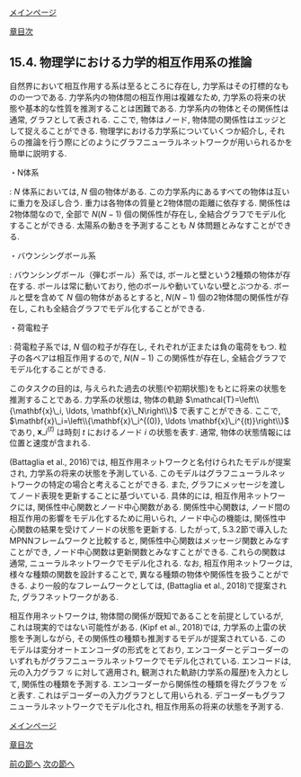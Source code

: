 [メインページ](../../index.markdown)

[章目次](./chap15.md)
## 15.4. 物理学における力学的相互作用系の推論

自然界において相互作用する系は至るところに存在し, 力学系はその打標的なものの一つである. 力学系内の物体間の相互作用は複雑なため, 力学系の将来の状態や基本的な性質を推測することは困難である. 力学系内の物体とその関係性は通常, グラフとして表される. ここで, 物体はノード, 物体間の関係性はエッジとして捉えることができる. 物理学における力学系についていくつか紹介し, それらの推論を行う際にどのようにグラフニューラルネットワークが用いられるかを簡単に説明する.

・N体系

:    $N$ 体系においては,  $N$ 個の物体がある. この力学系内にあるすべての物体は互いに重力を及ぼし合う. 重力は各物体の質量と2物体間の距離に依存する. 関係性は2物体間なので, 全部で $N(N-1)$ 個の関係性が存在し, 全結合グラフでモデル化することができる. 太陽系の動きを予測することも $N$ 体問題とみなすことができる.

・バウンシングボール系

:   バウンシングボール（弾むボール）系では, ボールと壁という2種類の物体が存在する. ボールは常に動いており, 他のボールや動いていない壁とぶつかる. ボールと壁を含めて $N$ 個の物体があるとすると,  $N(N-1)$ 個の2物体間の関係性が存在し, これも全結合グラフでモデル化することができる.

・荷電粒子

:   荷電粒子系では,  $N$ 個の粒子が存在し, それぞれが正または負の電荷をもつ. 粒子の各ペアは相互作用するので,  $N(N-1)$ この関係性が存在し, 全結合グラフでモデル化することができる.

このタスクの目的は, 与えられた過去の状態(や初期状態)をもとに将来の状態を推測することである. 力学系の状態は, 物体の軌跡 $\mathcal{T}=\left\\{\mathbf{x}\_i, \ldots, \mathbf{x}\_N\right\\}$ で表すことができる. ここで,  $\mathbf{x}\_i=\left\\{\mathbf{x}\_i^{(0)}, \ldots \mathbf{x}\_i^{(t)}\right\\}$ であり,  $\mathbf{x}\_i^{(t)}$ は時刻 $t$ におけるノード $i$ の状態を表す. 通常, 物体の状態情報には位置と速度が含まれる.

(Battaglia et al., 2016)では, 相互作用ネットワークと名付けられたモデルが提案され, 力学系の将来の状態を予測している. このモデルはグラフニューラルネットワークの特定の場合と考えることができる. また, グラフにメッセージを渡してノード表現を更新することに基づいている. 具体的には, 相互作用ネットワークには, 関係性中心関数とノード中心関数がある. 関係性中心関数は, ノード間の相互作用の影響をモデル化するために用いられ, ノード中心の機能は, 関係性中心関数の結果を受けてノードの状態を更新する. したがって, 5.3.2節で導入したMPNNフレームワークと比較すると, 関係性中心関数はメッセージ関数とみなすことができ, ノード中心関数は更新関数とみなすことができる. これらの関数は通常, ニューラルネットワークでモデル化される. なお, 相互作用ネットワークは, 様々な種類の関数を設計することで, 異なる種類の物体や関係性を扱うことができる. より一般的なフレームワークとしては, (Battaglia et al., 2018)で提案された, グラフネットワークがある.

相互作用ネットワークは, 物体間の関係が既知であることを前提としているが, これは現実的ではない可能性がある. (Kipf et al., 2018)では, 力学系の上雷の状態を予測しながら, その関係性の種類も推測するモデルが提案されている. このモデルは変分オートエンコーダの形式をとており, エンコーダーとデコーダーのいずれもがグラフニューラルネットワークでモデル化されている. エンコードは, 元の入力グラフ $\mathcal{G}$ に対して適用され, 観測された軌跡(力学系の履歴)を入力として, 関係性の種類を予測する. エンコーダーから関係性の種類を得たグラフを $\mathcal{G}^{\prime}$ と表す. これはデコーダーの入力グラフとして用いられる. デコーダーもグラフニューラルネットワークでモデル化され, 相互作用系の将来の状態を予測する.


[メインページ](../../index.markdown)

[章目次](./chap15.md)

[前の節へ](./subsection_03.md) [次の節へ](./subsection_05.md)



